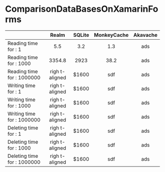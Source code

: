 # ComparisonDataBasesOnXamarinForms
|      | Realm          |SQLite  |MonkeyCache|Akavache |
| ---- |:--------------:| :-----:| :--------:| :------:| 
| Reading time for : 1 | 5.5 | 3.2  |        1.3|ads      |
| Reading time for : 1000 | 3354.8 | 2923  |        38.2|ads      |
| Reading time for : 1000000 | righ t-aligned | $1600  |        sdf|ads      |
| Writing time for : 1 | righ t-aligned | $1600  |        sdf|ads      |
| Writing time for : 1000 | righ t-aligned | $1600  |        sdf|ads      |
| Writing time for : 1000000 | righ t-aligned | $1600  |        sdf|ads      |
| Deleting time for : 1 | righ t-aligned | $1600  |        sdf|ads      |
| Deleting time for : 1000 | righ t-aligned | $1600  |        sdf|ads      |
| Deleting time for : 1000000 | righ t-aligned | $1600  |        sdf|ads      |
